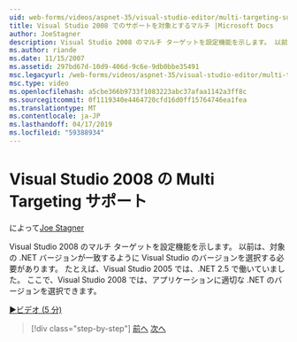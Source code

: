 ```yaml
---
uid: web-forms/videos/aspnet-35/visual-studio-editor/multi-targeting-support-in-visual-studio-2008
title: Visual Studio 2008 でのサポートを対象とするマルチ |Microsoft Docs
author: JoeStagner
description: Visual Studio 2008 のマルチ ターゲットを設定機能を示します。 以前は、対象となる .NET versi を一致するように Visual Studio のバージョンを選択する必要がある.
ms.author: riande
ms.date: 11/15/2007
ms.assetid: 297bd67d-10d9-406d-9c6e-9db0bbe35491
msc.legacyurl: /web-forms/videos/aspnet-35/visual-studio-editor/multi-targeting-support-in-visual-studio-2008
msc.type: video
ms.openlocfilehash: a5cbe366b9733f1083223abc37afaa1142a3ff8c
ms.sourcegitcommit: 0f1119340e4464720cfd16d0ff15764746ea1fea
ms.translationtype: MT
ms.contentlocale: ja-JP
ms.lasthandoff: 04/17/2019
ms.locfileid: "59388934"
---
```

# <a name="multi-targeting-support-in-visual-studio-2008"></a>Visual Studio 2008 の Multi Targeting サポート

によって[Joe Stagner](https://github.com/JoeStagner)

Visual Studio 2008 のマルチ ターゲットを設定機能を示します。 以前は、対象の .NET バージョンが一致するように Visual Studio のバージョンを選択する必要があります。 たとえば、Visual Studio 2005 では、.NET 2.5 で働いていました。 ここで、Visual Studio 2008 では、アプリケーションに適切な .NET のバージョンを選択できます。

[&#9654;ビデオ (5 分)](https://channel9.msdn.com/Blogs/ASP-NET-Site-Videos/multi-targeting-support-in-visual-studio-2008)

> [!div class="step-by-step"]
> [前へ](javascript-debugging-in-visual-studio-2008.md)
> [次へ](intellisense-for-jscript-and-aspnet-ajax.md)
